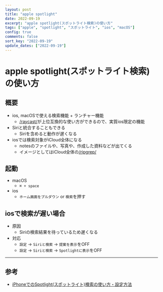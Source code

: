 ```yaml
---
layout: post
title: "apple spotlight"
date: 2022-09-19
excerpt: "apple spotlight(スポットライト検索)の使い方"
tags: ["apple", "spotlight", "スポットライト", "ios", "macOS"]
config: true
comments: false
sort_key: "2022-09-19"
update_dates: ["2022-09-19"]
---
```


# apple spotlight(スポットライト検索)の使い方

## 概要
 - ios, macOSで使える検索機能 + ランチャー機能
   - [/raycast/](/raycast/)が上位互換的な使い方ができるので、実質ios限定の機能
 - Siriと統合することもできる
   - Siriを含めると動作が遅くなる
 - iosでは検索対象がiCloud全体になる
   - notesのファイルや、写真や、作成した資料などが出てくる
   - イメージとしてはiCloud全体の[/ripgrep/](/ripgrep/)
 
## 起動
 - macOS
   - `⌘ + space`
 - ios
   - `ホーム画面をプルダウン` or `検索`を押す

## iosで検索が遅い場合
 - 原因
   - Siriの検索結果を待っているため遅くなる
 - 対応
   - `設定` -> `Siriと検索` -> `提案を表示`をOFF
   - `設定` -> `Siriと検索` -> `Spotlightに表示`をOFF

---

## 参考
 - [iPhoneでのSpotlight(スポットライト)検索の使い方・設定方法](https://www.ipodwave.com/iphone/howto/spotlight.html)
